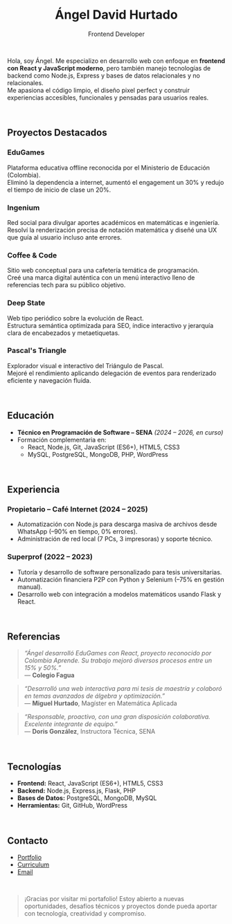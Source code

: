 <h1 align="center">Ángel David Hurtado</h1>
<p align="center">Frontend Developer</p>

<br>

Hola, soy Ángel. Me especializo en desarrollo web con enfoque en **frontend con React y JavaScript moderno**, pero también manejo tecnologías de backend como Node.js, Express y bases de datos relacionales y no relacionales.  
Me apasiona el código limpio, el diseño pixel perfect y construir experiencias accesibles, funcionales y pensadas para usuarios reales.

<br>

## Proyectos Destacados

### EduGames
Plataforma educativa offline reconocida por el Ministerio de Educación (Colombia).  
Eliminó la dependencia a internet, aumentó el engagement un 30% y redujo el tiempo de inicio de clase un 20%.

### Ingenium
Red social para divulgar aportes académicos en matemáticas e ingeniería.  
Resolví la renderización precisa de notación matemática y diseñé una UX que guía al usuario incluso ante errores.

### Coffee & Code
Sitio web conceptual para una cafetería temática de programación.  
Creé una marca digital auténtica con un menú interactivo lleno de referencias tech para su público objetivo.

### Deep State
Web tipo periódico sobre la evolución de React.  
Estructura semántica optimizada para SEO, índice interactivo y jerarquía clara de encabezados y metaetiquetas.

### Pascal's Triangle
Explorador visual e interactivo del Triángulo de Pascal.  
Mejoré el rendimiento aplicando delegación de eventos para renderizado eficiente y navegación fluida.

<br>

## Educación

* **Técnico en Programación de Software – SENA** *(2024 – 2026, en curso)*
* Formación complementaria en:  
  * React, Node.js, Git, JavaScript (ES6+), HTML5, CSS3  
  * MySQL, PostgreSQL, MongoDB, PHP, WordPress

<br>

## Experiencia

### Propietario – Café Internet (2024 – 2025)
* Automatización con Node.js para descarga masiva de archivos desde WhatsApp (–90% en tiempo, 0% errores).
* Administración de red local (7 PCs, 3 impresoras) y soporte técnico.

### Superprof (2022 – 2023)
* Tutoría y desarrollo de software personalizado para tesis universitarias.
* Automatización financiera P2P con Python y Selenium (–75% en gestión manual).
* Desarrollo web con integración a modelos matemáticos usando Flask y React.

<br>

## Referencias

> *“Ángel desarrolló EduGames con React, proyecto reconocido por Colombia Aprende. Su trabajo mejoró diversos procesos entre un 15% y 50%.”*  
> — **Colegio Fagua**

> *“Desarrolló una web interactiva para mi tesis de maestría y colaboró en temas avanzados de álgebra y optimización.”*  
> — **Miguel Hurtado**, Magíster en Matemática Aplicada

> *“Responsable, proactivo, con una gran disposición colaborativa. Excelente integrante de equipo.”*  
> — **Doris González**, Instructora Técnica, SENA

<br>

## Tecnologías

- **Frontend:** React, JavaScript (ES6+), HTML5, CSS3
- **Backend:** Node.js, Express.js, Flask, PHP
- **Bases de Datos:** PostgreSQL, MongoDB, MySQL
- **Herramientas:** Git, GitHub, WordPress

<br>

## Contacto

* [Portfolio](https://angeldavidhurtado.github.io/)
* [Curriculum](https://angeldavidhurtado.github.io/%C3%81ngel%20David%20Hurtado%20-%20Frontend%20Developer.pdf)
* <a href="https://mail.google.com/mail/?view=cm&fs=1&to=angeldavidhurtado.dev@gmail.com&su=Revisamos tu GitHub - Hablemos&body=Hola Ángel,%0D%0A%0D%0ASoy [tu nombre] de [nombre empresa]. Hemos revisado tu GitHub y nos gustaría [asunto]">Email</a>

<br>

> ¡Gracias por visitar mi portafolio! Estoy abierto a nuevas oportunidades, desafíos técnicos y proyectos donde pueda aportar con tecnología, creatividad y compromiso.
